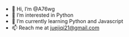 - 👋 Hi, I’m @A76wg
- 👀 I’m interested in Python
- 🌱 I’m currently learning Python and Javascript
- 📫 Reach me at juejiqi21@gmail.com

<!---
A76wg/A76wg is a ✨ special ✨ repository because its `README.md` (this file) appears on your GitHub profile.
You can click the Preview link to take a look at your changes.
--->
